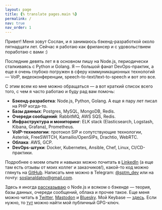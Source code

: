 ```yaml
---
layout: page
title: {% translate pages.main %}
permalink: /
nav: true
nav_order: 1
---
```


<!-- pages/default.md -->

Привет! Меня зовут Сослан, и я занимаюсь бэкенд-разработкой около пятнадцати лет. Сейчас я работаю как фрилансер и с удовольствием поработаю с вами :)

Последние девять лет я в основном пишу на Node.js, периодически сталкиваясь с Python и Golang. Я — большой фанат DevOps-практик, а еще я очень глубоко погружен в сферу коммуникационных технологий — VoIP, видеоконференции, speech-to-text/text-to-speech и вот это все.

С этим всем ко мне можно обращаться — а вот краткий список всего того, с чем я часто работаю и буду рад вам помочь:

* **Бэкенд-разработка**: Node.js, Python, Golang. А еще я пару лет писал на PHP когда-то.
* **Базы данных**: Postgres, MySQL, MongoDB, Redis.
* **Очереди сообщений**: RabbitMQ, AWS SQS, Redis.
* **Инфраструктура и мониторинг**: ELK stack (Elasticsearch, Logstash, Kibana, Grafana), Prometheus.
* **VoIP-технологии**: протокол SIP и сопутствующие технологии, Asterisk, FreeSWITCH, Kamailio/OpenSIPs, Drachtio, WebRTC.
* **Облака**: AWS, GCP.
* **DevOps-штуки**: Docker, Kubernetes, Ansible, Chef, Linux, CI/CD-практики.

Подробнее о моем опыте и навыках можно почитать в [LinkedIn](https://www.linkedin.com/in/sptm/) (а еще там есть отзывы от моих коллег и заказчиков!), какой-то код можно глянуть на [GitHub](https://github.com/sptmru). Написать мне можно в Telegram: [@sptm_dev](https://t.me/sptm_dev) или на почту: [soslanaldatov@gmail.com](mailto:soslanaldatov@gmail.com).

Здесь я иногда [рассказываю](https://sptm.dev/blog/) о Node.js и всяком о бэкенде — теория, базы данных, очереди сообщений, облака и прочее такое. Еще меня можно читать в [Twitter](https://twitter.com/sptmru), [Mastodon](https://mastodon.social/@sptm) и [Bluesky](https://bsky.app/profile/sptmdev.bsky.social).
Мой Keybase — [здесь](https://keybase.io/sptm_dev). Если нужно, то [тут](https://keybase.io/sptm_dev/pgp_keys.asc?fingerprint=3ee1fb59fbced4a32cf814914bbf79fd68e9952b) можно найти мой публичный GPG-ключ.
